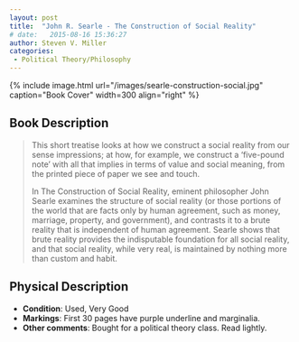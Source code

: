 ```yaml
---
layout: post
title:  "John R. Searle - The Construction of Social Reality"
# date:   2015-08-16 15:36:27
author: Steven V. Miller
categories: 
 - Political Theory/Philosophy
---
```



{% include image.html url="/images/searle-construction-social.jpg" caption="Book Cover" width=300 align="right" %}

## Book Description

> This short treatise looks at how we construct a social reality from our sense impressions; at how, for example, we construct a ‘five-pound note’ with all that implies in terms of value and social meaning, from the printed piece of paper we see and touch.
>
> In The Construction of Social Reality, eminent philosopher John Searle examines the structure of social reality (or those portions of the world that are facts only by human agreement, such as money, marriage, property, and government), and contrasts it to a brute reality that is independent of human agreement. Searle shows that brute reality provides the indisputable foundation for all social reality, and that social reality, while very real, is maintained by nothing more than custom and habit.



## Physical Description

- **Condition**: Used, Very Good
- **Markings**: First 30 pages have purple underline and marginalia.
- **Other comments**: Bought for a political theory class. Read lightly.
